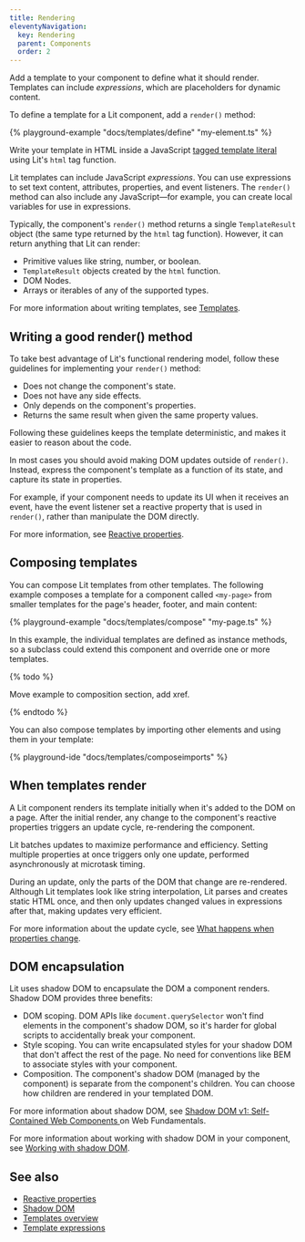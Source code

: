 ```yaml
---
title: Rendering
eleventyNavigation:
  key: Rendering
  parent: Components
  order: 2
---
```


Add a template to your component to define what it should render. Templates can include _expressions_, which are placeholders for dynamic content.

To define a template for a Lit component, add a `render()` method:

{% playground-example "docs/templates/define" "my-element.ts" %}

Write your template in HTML inside a JavaScript [tagged template literal](https://developer.mozilla.org/en-US/docs/Web/JavaScript/Reference/Template_literals#tagged_templates) using Lit's `html` tag function.

Lit templates can include JavaScript _expressions_. You can use expressions to set text content, attributes, properties, and event listeners. The `render()` method can also include any JavaScript—for example, you can create local variables for use in expressions.

Typically, the component's `render()` method returns a single `TemplateResult` object (the same type returned by the `html` tag function). However, it can return anything that Lit can render:

*   Primitive values like string, number, or boolean.
*   `TemplateResult` objects created by the `html` function.
*   DOM Nodes.
*   Arrays or iterables of any of the supported types.

For more information about writing templates, see [Templates](/docs/templates/overview/).

## Writing a good render() method

To take best advantage of Lit's functional rendering model, follow these guidelines for implementing your `render()` method:

* Does not change the component's state.
* Does not have any side effects.
* Only depends on the component's properties.
* Returns the same result when given the same property values.

Following these guidelines keeps the template deterministic, and makes it easier to reason about the code.

In most cases you should avoid making DOM updates outside of `render()`. Instead, express the component's template as a function of its state, and capture its state in properties.

For example, if your component needs to update its UI when it receives an event, have the event listener set a reactive property that is used in `render()`, rather than manipulate the DOM directly.

For more information, see [Reactive properties](/docs/components/properties/).

## Composing templates

You can compose Lit templates from other templates. The following example composes a template for a component called `<my-page>` from smaller templates for the page's header, footer, and main content:

{% playground-example "docs/templates/compose" "my-page.ts" %}

In this example, the individual templates are defined as instance methods, so a subclass could extend this component and override one or more templates.

{% todo %}

Move example to composition section, add xref.

{% endtodo %}

You can also compose templates by importing other elements and using them in your template:

{% playground-ide "docs/templates/composeimports" %}


## When templates render

A Lit component renders its template initially when it's added to the DOM on a page. After the initial render, any change to the component's reactive properties triggers an update cycle, re-rendering the component.

Lit batches updates to maximize performance and efficiency. Setting multiple properties at once triggers only one update, performed asynchronously at microtask timing.

During an update, only the parts of the DOM that change are re-rendered. Although Lit templates look like string interpolation, Lit parses and creates static HTML once, and then only updates changed values in expressions after that, making updates very efficient.

For more information about the update cycle, see [What happens when properties change](/docs/components/properties/#update-cycle).

## DOM encapsulation

Lit uses shadow DOM to encapsulate the DOM a component renders. Shadow DOM provides three benefits:

* DOM scoping. DOM APIs like `document.querySelector` won't find elements in the
  component's shadow DOM, so it's harder for global scripts to accidentally break your component.
* Style scoping. You can write encapsulated styles for your shadow DOM that don't
  affect the rest of the  page. No need for conventions like BEM to associate styles with your component.
* Composition. The component's shadow DOM (managed by the component) is separate from the component's children. You can choose how children are rendered in your templated DOM.

For more information about shadow DOM, see [Shadow DOM v1: Self-Contained Web Components
](https://developers.google.com/web/fundamentals/web-components/shadowdom) on Web Fundamentals.

For more information about working with shadow DOM in your component, see [Working with shadow DOM](/docs/components/shadow-dom/).

## See also

* [Reactive properties](/docs/components/properties/)
* [Shadow DOM](/docs/components/shadow-dom/)
* [Templates overview](/docs/templates/overview/)
* [Template expressions](/docs/templates/overview/)



